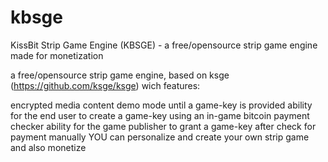 # kbsge
KissBit Strip Game Engine (KBSGE) - a free/opensource strip game engine made for monetization

a free/opensource strip game engine, based on ksge (https://github.com/ksge/ksge) wich features:

encrypted media content
demo mode until a game-key is provided
ability for the end user to create a game-key using an in-game bitcoin payment checker
ability for the game publisher to grant a game-key after check for payment manually
YOU can personalize and create your own strip game and also monetize
